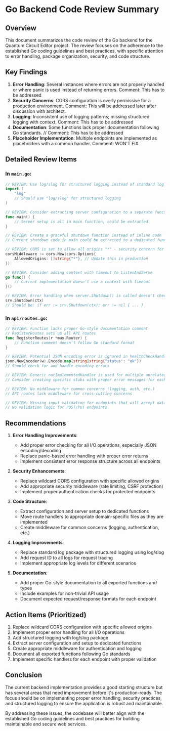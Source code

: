 # Go Backend Code Review Summary

## Overview

This document summarizes the code review of the Go backend for the Quantum Circuit Editor project. The review focuses on the adherence to the established Go coding guidelines and best practices, with specific attention to error handling, package organization, security, and code structure.

## Key Findings

1. **Error Handling**: Several instances where errors are not properly handled or where panic is used instead of returning errors.
Comment: This has to be addressed
2. **Security Concerns**: CORS configuration is overly permissive for a production environment.
Comment: This will be addressed later after discussion with architect.
3. **Logging**: Inconsistent use of logging patterns; missing structured logging with context.
Comment: This has to be addressed
4. **Documentation**: Some functions lack proper documentation following Go standards.
// Comment: This has to be addressed
5. **Placeholder Implementation**: Multiple endpoints are implemented as placeholders with a common handler.
Comment: WON'T FIX

## Detailed Review Items

### In `main.go`:

```go
// REVIEW: Use log/slog for structured logging instead of standard log package
import (
    "log"
    // Should use "log/slog" for structured logging
)

// REVIEW: Consider extracting server configuration to a separate function
func main() {
    // Server setup is all in main function, could be extracted
}

// REVIEW: Create a graceful shutdown function instead of inline code
// Current shutdown code in main could be extracted to a dedicated function

// REVIEW: CORS is set to allow all origins "*" - security concern for production
corsMiddleware := cors.New(cors.Options{
    AllowedOrigins: []string{"*"}, // Update this in production
})

// REVIEW: Consider adding context with timeout to ListenAndServe
go func() {
    // Current implementation doesn't use a context with timeout
}()

// REVIEW: Error handling when server.Shutdown() is called doesn't check for errors
srv.Shutdown(ctx)
// Should be: if err := srv.Shutdown(ctx); err != nil { ... }
```

### In `api/routes.go`:

```go
// REVIEW: Function lacks proper Go-style documentation comment
// RegisterRoutes sets up all API routes
func RegisterRoutes(r *mux.Router) {
    // Function comment doesn't follow Go standard format
}

// REVIEW: Potential JSON encoding error is ignored in healthCheckHandler
json.NewEncoder(w).Encode(map[string]string{"status": "ok"})
// Should check for and handle encoding errors

// REVIEW: Generic notImplementedHandler is used for multiple unrelated endpoints
// Consider creating specific stubs with proper error messages for each endpoint

// REVIEW: No middleware for common concerns (logging, auth, etc.)
// API routes lack middleware for cross-cutting concerns

// REVIEW: Missing input validation for endpoints that will accept data
// No validation logic for POST/PUT endpoints
```

## Recommendations

1. **Error Handling Improvements**:
   - Add proper error checking for all I/O operations, especially JSON encoding/decoding
   - Replace panic-based error handling with proper error returns
   - Implement consistent error response structure across all endpoints

2. **Security Enhancements**:
   - Replace wildcard CORS configuration with specific allowed origins
   - Add appropriate security middleware (rate limiting, CSRF protection)
   - Implement proper authentication checks for protected endpoints

3. **Code Structure**:
   - Extract configuration and server setup to dedicated functions
   - Move route handlers to appropriate domain-specific files as they are implemented
   - Create middleware for common concerns (logging, authentication, etc.)

4. **Logging Improvements**:
   - Replace standard log package with structured logging using log/slog
   - Add request ID to all logs for request tracing
   - Implement appropriate log levels for different scenarios

5. **Documentation**:
   - Add proper Go-style documentation to all exported functions and types
   - Include examples for non-trivial API usage
   - Document expected request/response formats for each endpoint

## Action Items (Prioritized)

1. Replace wildcard CORS configuration with specific allowed origins
2. Implement proper error handling for all I/O operations
3. Add structured logging with log/slog package
4. Extract server configuration and setup to dedicated functions
5. Create appropriate middleware for authentication and logging
6. Document all exported functions following Go standards
7. Implement specific handlers for each endpoint with proper validation

## Conclusion

The current backend implementation provides a good starting structure but has several areas that need improvement before it's production-ready. The focus should be on implementing proper error handling, security practices, and structured logging to ensure the application is robust and maintainable.

By addressing these issues, the codebase will better align with the established Go coding guidelines and best practices for building maintainable and secure web services.